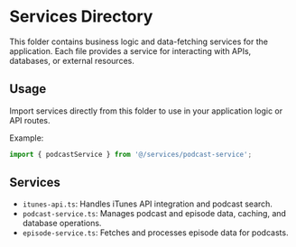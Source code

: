 # Services Directory

This folder contains business logic and data-fetching services for the application. Each file provides a service for interacting with APIs, databases, or external resources.

## Usage

Import services directly from this folder to use in your application logic or API routes.

Example:
```ts
import { podcastService } from '@/services/podcast-service';
```

## Services
- `itunes-api.ts`: Handles iTunes API integration and podcast search.
- `podcast-service.ts`: Manages podcast and episode data, caching, and database operations.
- `episode-service.ts`: Fetches and processes episode data for podcasts. 